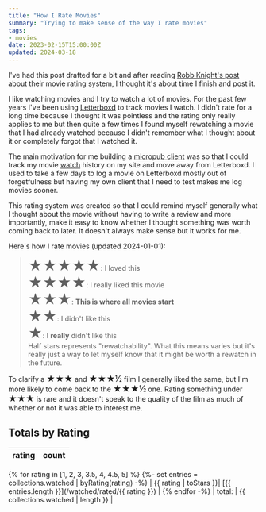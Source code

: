 ```yaml
---
title: "How I Rate Movies"
summary: "Trying to make sense of the way I rate movies"
tags:
- movies
date: 2023-02-15T15:00:00Z
updated: 2024-03-18
---
```


I've had this post drafted for a bit and after reading [Robb Knight's post](https://rknight.me/no-more-ratings/) about their movie rating system, I thought it's about time I finish and post it.

I like watching movies and I try to watch a lot of movies. For the past few years I've been using [Letterboxd](https://letterboxd.com/benji) to track movies I watch. I didn't rate for a long time because I thought it was pointless and the rating only really applies to me but then quite a few times I found myself rewatching a movie that I had already watched because I didn't remember what I thought about it or completely forgot that I watched it.

The main motivation for me building a [micropub client](https://sparkles.sploot.com) was so that I could track my movie [watch](/watched) history on my site and move away from Letterboxd. I used to take a few days to log a movie on Letterboxd mostly out of forgetfulness but having my own client that I need to test makes me log movies sooner.

This rating system was created so that I could remind myself generally what I thought about the movie without having to write a review and more importantly, make it easy to know whether I thought something was worth coming back to later. It doesn't always make sense but it works for me.

Here's how I rate movies (updated 2024-01-01):

> <span class="p-rating" style="font-size: 2em">★★★★★</span>: I loved this\
> <span class="p-rating" style="font-size: 2em">★★★★</span>: I really liked this movie\
> <span class="p-rating" style="font-size: 2em">★★★</span>: **This is where all movies start**\
> <span class="p-rating" style="font-size: 2em">★★</span>: I didn't like this\
> <span class="p-rating" style="font-size: 2em">★</span>: I **really** didn't like this\
> Half stars represents "rewatchability". What this means varies but it's really just a way to let myself know that it might be worth a rewatch in the future.

To clarify a <span class="p-rating" style="font-size: 1.2em">★★★</span> and <span class="p-rating" style="font-size: 1.2em">★★★½</span> film I generally liked the same, but I'm more likely to come back to the <span class="p-rating" style="font-size: 1.2em">★★★½</span> one. Rating something under <span class="p-rating" style="font-size: 1.2em">★★★</span> is rare and it doesn't speak to the quality of the film as much of whether or not it was able to interest me.

## Totals by Rating

| rating | count |
| --- | --- |
{% for rating in [1, 2, 3, 3.5, 4, 4.5, 5] %}
{%- set entries = collections.watched | byRating(rating) -%}
| {{ rating | toStars }}| [{{ entries.length }}](/watched/rated/{{ rating }}) |
{% endfor -%}
| total: | {{ collections.watched | length }} |

<!--
### From [letterboxd](https://letterboxd.com/benji) (Last updated 2023-02-15)

| rating - | count |
| --- | --- |
| ½ | [1](https://letterboxd.com/benji/films/rated/.5/by/date/) |
| ★ | [5](https://letterboxd.com/benji/films/rated/1/by/date/) |
| ★½ | [8](https://letterboxd.com/benji/films/rated/1.5/by/date/) |
| ★★ | [24](https://letterboxd.com/benji/films/rated/2/by/date/) |
| ★★½ | [46](https://letterboxd.com/benji/films/rated/2.5/by/date/) |
| ★★★ | [163](https://letterboxd.com/benji/films/rated/3/by/date/) |
| ★★★½ | [179](https://letterboxd.com/benji/films/rated/3.5/by/date/) |
| ★★★★ | [250](https://letterboxd.com/benji/films/rated/4/by/date/) |
| ★★★★½ | [129](https://letterboxd.com/benji/films/rated/4.5/by/date/) |
| ★★★★★ | [103](https://letterboxd.com/benji/films/rated/5/by/date/) |
| total: | 908 |
-->
